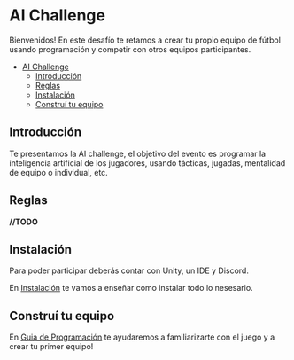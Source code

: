 # AI Challenge
 
Bienvenidos! En este desafío te retamos a crear tu propio equipo de fútbol usando programación y competir con otros equipos participantes.
 
- [AI Challenge](#ai-challenge)
  - [Introducción](#introducción)
  - [Reglas](#reglas)
  - [Instalación](#instalación)
  - [Construí tu equipo](#construí-tu-equipo)

## Introducción
Te presentamos la AI challenge, el objetivo del evento es programar la inteligencia artificial de los jugadores, usando tácticas, jugadas, mentalidad de equipo o individual, etc.

## Reglas

**//TODO**

## Instalación
Para poder participar deberás contar con Unity, un IDE y Discord.

En [Instalación](INSTALACION.md) te vamos a enseñar como instalar todo lo nesesario.

## Construí tu equipo
En [Guia de Programación](GUIA.md) te ayudaremos a familiarizarte con el juego y a crear tu primer equipo!
